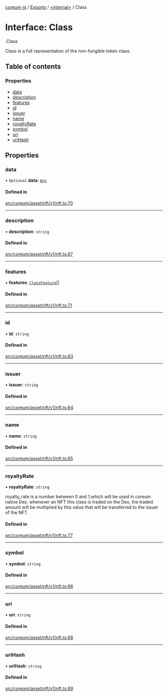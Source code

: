 [coreum-js](../README.md) / [Exports](../modules.md) / [<internal\>](../modules/internal_.md) / Class

# Interface: Class

[<internal>](../modules/internal_.md).Class

Class is a full representation of the non-fungible token class.

## Table of contents

### Properties

- [data](internal_.Class.md#data)
- [description](internal_.Class.md#description)
- [features](internal_.Class.md#features)
- [id](internal_.Class.md#id)
- [issuer](internal_.Class.md#issuer)
- [name](internal_.Class.md#name)
- [royaltyRate](internal_.Class.md#royaltyrate)
- [symbol](internal_.Class.md#symbol)
- [uri](internal_.Class.md#uri)
- [uriHash](internal_.Class.md#urihash)

## Properties

### data

• `Optional` **data**: [`Any`](../modules/internal_.md#any)

#### Defined in

[src/coreum/asset/nft/v1/nft.ts:70](https://github.com/PulsaraIO/coreum-js/blob/63824e3/src/coreum/asset/nft/v1/nft.ts#L70)

___

### description

• **description**: `string`

#### Defined in

[src/coreum/asset/nft/v1/nft.ts:67](https://github.com/PulsaraIO/coreum-js/blob/63824e3/src/coreum/asset/nft/v1/nft.ts#L67)

___

### features

• **features**: [`ClassFeature`](../enums/ClassFeature.md)[]

#### Defined in

[src/coreum/asset/nft/v1/nft.ts:71](https://github.com/PulsaraIO/coreum-js/blob/63824e3/src/coreum/asset/nft/v1/nft.ts#L71)

___

### id

• **id**: `string`

#### Defined in

[src/coreum/asset/nft/v1/nft.ts:63](https://github.com/PulsaraIO/coreum-js/blob/63824e3/src/coreum/asset/nft/v1/nft.ts#L63)

___

### issuer

• **issuer**: `string`

#### Defined in

[src/coreum/asset/nft/v1/nft.ts:64](https://github.com/PulsaraIO/coreum-js/blob/63824e3/src/coreum/asset/nft/v1/nft.ts#L64)

___

### name

• **name**: `string`

#### Defined in

[src/coreum/asset/nft/v1/nft.ts:65](https://github.com/PulsaraIO/coreum-js/blob/63824e3/src/coreum/asset/nft/v1/nft.ts#L65)

___

### royaltyRate

• **royaltyRate**: `string`

royalty_rate is a number between 0 and 1,which will be used in coreum native Dex.
whenever an NFT this class is traded on the Dex, the traded amount will be multiplied by this value
that will be transferred to the issuer of the NFT.

#### Defined in

[src/coreum/asset/nft/v1/nft.ts:77](https://github.com/PulsaraIO/coreum-js/blob/63824e3/src/coreum/asset/nft/v1/nft.ts#L77)

___

### symbol

• **symbol**: `string`

#### Defined in

[src/coreum/asset/nft/v1/nft.ts:66](https://github.com/PulsaraIO/coreum-js/blob/63824e3/src/coreum/asset/nft/v1/nft.ts#L66)

___

### uri

• **uri**: `string`

#### Defined in

[src/coreum/asset/nft/v1/nft.ts:68](https://github.com/PulsaraIO/coreum-js/blob/63824e3/src/coreum/asset/nft/v1/nft.ts#L68)

___

### uriHash

• **uriHash**: `string`

#### Defined in

[src/coreum/asset/nft/v1/nft.ts:69](https://github.com/PulsaraIO/coreum-js/blob/63824e3/src/coreum/asset/nft/v1/nft.ts#L69)
